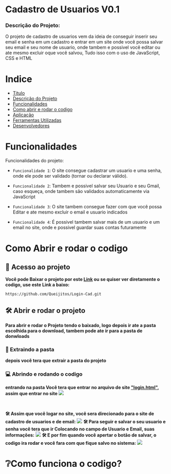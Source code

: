 
# Cadastro de Usuarios V0.1

### Descrição do Projeto:

O projeto de cadastro de usuarios vem da ideia de conseguir inserir seu email e senha em um cadastro e entrar em um site onde você possa salvar seu email e seu nome de usuario, onde tambem e possivel você editar ou ate mesmo excluir oque você salvou, Tudo isso com o uso de JavaScript, CSS e HTML 

# Indice
- [Titulo](#cadastro-de-usuarios-v01)
- [Descrição do Projeto](#descrição-do-projeto)
- [Funcionalidades](#funcionalidades)
- [Como abrir e rodar o codigo]()
- [Aplicação]()
- [Ferramentas Utilizadas]()
- [Desenvolvedores]()

# Funcionalidades
Funcionalidades do projeto:
- `Funcionalidade 1`: O site consegue cadastrar um usuario e uma senha, onde ele pode ser validado (tornar ou declarar válido).
- `Funcionalidade 2`: Tambem e possivel salvar seu Usuario e seu Gmail, caso esqueça, onde tambem são validados automaticamente via JavaScript
- `Funcionalidade 3`: O site tambem consegue fazer com que você possa Editar e ate mesmo excluir o email e usuario indicados 

- `Funcionalidade 4`: É possivel tambem salvar mais de um usuario e um email no site, onde e possivel guardar suas contas futuramente


# Como Abrir e rodar o codigo
## 📁 Acesso ao projeto

**Você pode Baixar o projeto por este [Link]() ou se quiser ver diretamente o codigo, use este Link a baixo:**

```https://github.com/Queijitos/Login-Cad.git```

## 🛠️ Abrir e rodar o projeto


**Para abrir e rodar o Projeto tendo o baixado, logo depois ir ate a pasta escolhida para o download, tambem pode ate ir para a pasta de donwloads**
### 🔧  Extraindo a pasta 	
**depois você tera que extrair a pasta do projeto**
###	💻 Abrindo e rodando o codigo
**entrando na pasta Você tera que entrar no arquivo de site ["login.html"](login.html),
assim que entrar no site**
![](login.png)

<br>

**🛠️ Assim que você logar no site, você sera direcionado para o site de cadastro de usuarios e de email:**
![](comeco.jpeg)
**🛠️ Para seguir e salvar o seu usuario e senha você tera que ir Colocando no campo de Usuario e Email, suas informações:**
![](meio.jpeg)
**🛠️ E por fim quando você apertar o botão de salvar, o codigo ira rodar e você fara com que fique salvo no sistema:**
![](fim.jpeg)

# ❔Como funciona o codigo?
